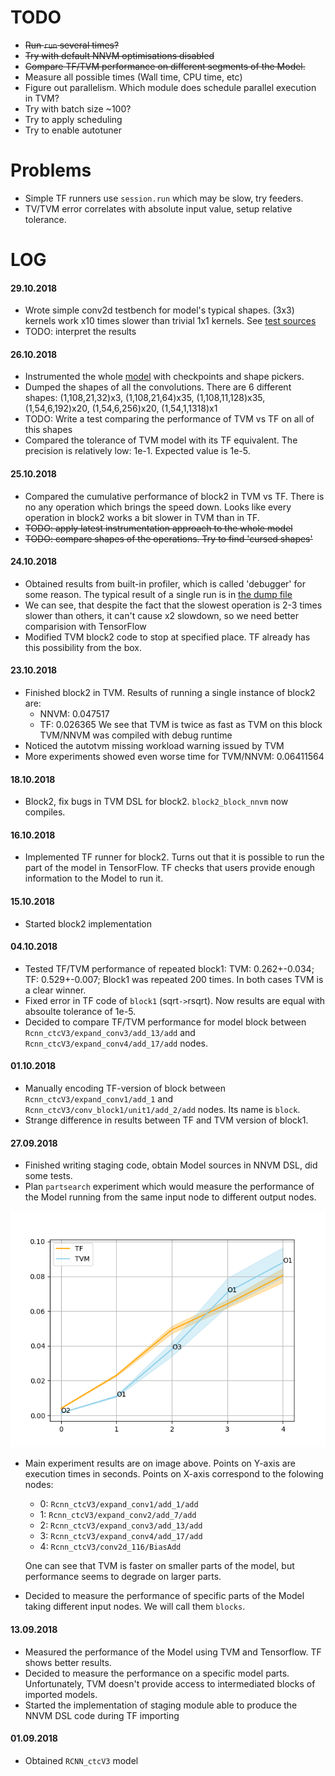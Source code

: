 TODO
====

* ~~Run `run` several times?~~
* ~~Try with default NNVM optimisations disabled~~
* ~~Compare TF/TVM performance on different segments of the Model.~~
* Measure all possible times (Wall time, CPU time, etc)
* Figure out parallelism. Which module does schedule parallel execution in TVM?
* Try with batch size ~100?
* Try to apply scheduling
* Try to enable autotuner

Problems
========

* Simple TF runners use `session.run` which may be slow, try feeders.
* TV/TVM error correlates with absolute input value, setup relative tolerance.


LOG
===

#### 29.10.2018
* Wrote simple conv2d testbench for model's typical shapes. (3x3) kernels work
  x10 times slower than trivial 1x1 kernels. See [test sources](./convperf.py)
* TODO: interpret the results

#### 26.10.2018
* Instrumented the whole [model](./model0v2.py) with checkpoints and shape
  pickers.
* Dumped the shapes of all the convolutions. There are 6 different shapes:
  (1,108,21,32)x3, (1,108,21,64)x35, (1,108,11,128)x35, (1,54,6,192)x20,
  (1,54,6,256)x20, (1,54,1,1318)x1
* TODO: Write a test comparing the performance of TVM vs TF on all of this
  shapes
* Compared the tolerance of TVM model with its TF equivalent. The
  precision is relatively low: 1e-1. Expected value is 1e-5.

#### 25.10.2018
* Compared the cumulative performance of block2 in TVM vs TF. There is no any
  operation which brings the speed down. Looks like every operation in block2 works
  a bit slower in TVM than in TF.
* ~~TODO: apply latest instrumentation approach to the whole model~~
* ~~TODO: compare shapes of the operations. Try to find 'cursed shapes'~~

#### 24.10.2018
* Obtained results from built-in profiler, which is called 'debugger' for some
  reason. The typical result of a single run is in
  [the dump file](./data/block2-timings-sorted.txt)
* We can see, that despite the fact that the slowest operation is 2-3 times
  slower than others, it can't cause x2 slowdown, so we need better
  comparision with TensorFlow
* Modified TVM block2 code to stop at specified place. TF already has this
  possibility from the box.

#### 23.10.2018
* Finished block2 in TVM. Results of running a single instance of block2 are:
  - NNVM: 0.047517
  - TF:   0.026365
  We see that TVM is twice as fast as TVM on this block
  TVM/NNVM was compiled with debug runtime
* Noticed the autotvm missing workload warning issued by TVM
* More experiments showed even worse time for TVM/NNVM: 0.06411564

#### 18.10.2018
* Block2, fix bugs in TVM DSL for block2. `block2_block_nnvm` now compiles.

#### 16.10.2018
* Implemented TF runner for block2. Turns out that it is possible to run the
  part of the model in TensorFlow. TF checks that users provide enough
  information to the Model to run it.

#### 15.10.2018
* Started block2 implementation

#### 04.10.2018
* Tested TF/TVM performance of repeated block1: TVM: 0.262+-0.034; TF:
  0.529+-0.007; Block1 was repeated 200 times. In both cases TVM is a clear
  winner.
* Fixed error in TF code of `block1` (sqrt`->`rsqrt). Now results are equal
  with absoulte tolerance of 1e-5.
* Decided to compare TF/TVM performance for model block between
  `Rcnn_ctcV3/expand_conv3/add_13/add` and `Rcnn_ctcV3/expand_conv4/add_17/add`
  nodes.

#### 01.10.2018
* Manually encoding TF-version of block between `Rcnn_ctcV3/expand_conv1/add_1`
  and `Rcnn_ctcV3/conv_block1/unit1/add_2/add` nodes. Its name is `block`.
* Strange difference in results between TF and TVM version of block1.

#### 27.09.2018
* Finished writing staging code, obtain Model sources in NNVM DSL, did some
  tests.
* Plan `partsearch` experiment which would measure the performance of the Model
  running from the same input node to different output nodes.

![partsearch](./partsearch.png)

* Main experiment results are on image above.
  Points on Y-axis are execution times in seconds.
  Points on X-axis correspond to the folowing nodes:

  - 0: `Rcnn_ctcV3/expand_conv1/add_1/add`
  - 1: `Rcnn_ctcV3/expand_conv2/add_7/add`
  - 2: `Rcnn_ctcV3/expand_conv3/add_13/add`
  - 3: `Rcnn_ctcV3/expand_conv4/add_17/add`
  - 4: `Rcnn_ctcV3/conv2d_116/BiasAdd`

  One can see that TVM is faster on smaller parts of the model, but performance
  seems to degrade on larger parts.
* Decided to measure the performance of specific parts of the Model taking
  different input nodes. We will call them `blocks`.


#### 13.09.2018
* Measured the performance of the Model using TVM and Tensorflow.
  TF shows better results.
* Decided to measure the performance on a specific model parts. Unfortunately,
  TVM doesn't provide access to intermediated blocks of imported models.
* Started the implementation of staging module able to produce the NNVM DSL code
  during TF importing

#### 01.09.2018
* Obtained `RCNN_ctcV3` model

